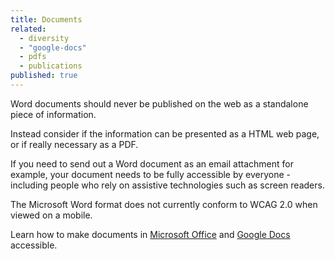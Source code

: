 ```yaml
---
title: Documents
related: 
  - diversity
  - "google-docs"
  - pdfs
  - publications
published: true
---
```


Word documents should never be published on the web as a standalone piece of information.

Instead consider if the information can be presented as a HTML web page, or if really necessary as a PDF.

If you need to send out a Word document as an email attachment for example, your document needs to be fully accessible by everyone - including people who rely on assistive technologies such as screen readers.

The Microsoft Word format does not currently conform to WCAG 2.0 when viewed on a mobile.

Learn how to make documents in [Microsoft Office](http://www.finance.gov.au/blog/2012/09/06/video-and-transcripts-microsoft-accessibility-training-sessions/ "Microsoft Office") and [Google Docs](https://support.google.com/docs/answer/6199477?hl=en) accessible.
